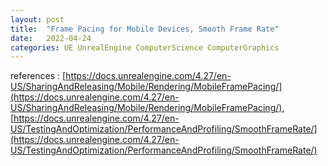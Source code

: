 ```yaml
---
layout: post
title:  "Frame Pacing for Mobile Devices, Smooth Frame Rate"
date:   2022-04-24
categories: UE UnrealEngine ComputerScience ComputerGraphics
---
```


references : [https://docs.unrealengine.com/4.27/en-US/SharingAndReleasing/Mobile/Rendering/MobileFramePacing/](https://docs.unrealengine.com/4.27/en-US/SharingAndReleasing/Mobile/Rendering/MobileFramePacing/), [https://docs.unrealengine.com/4.27/en-US/TestingAndOptimization/PerformanceAndProfiling/SmoothFrameRate/](https://docs.unrealengine.com/4.27/en-US/TestingAndOptimization/PerformanceAndProfiling/SmoothFrameRate/)                